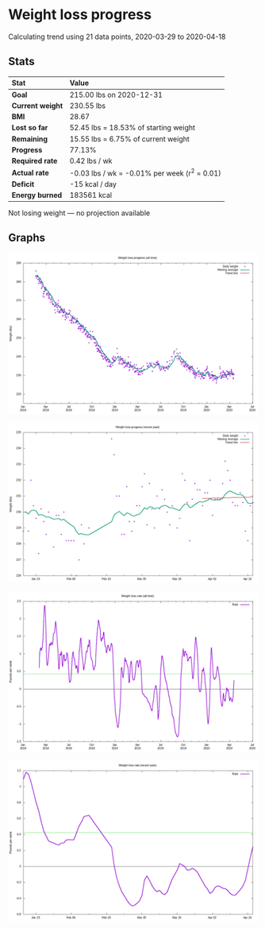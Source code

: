 # Weight loss progress

Calculating trend using 21 data points, 2020-03-29 to 2020-04-18

## Stats

Stat|Value
:-|:-
**Goal**|215.00 lbs on 2020-12-31
**Current weight**|230.55 lbs
**BMI**|28.67
**Lost so far**|52.45 lbs = 18.53% of starting weight
**Remaining**|15.55 lbs =  6.75% of current  weight
**Progress**|77.13%
**Required rate**|0.42 lbs / wk
**Actual rate**|-0.03 lbs / wk = -0.01% per week  (r<sup>2</sup> = 0.01)
**Deficit**|-15 kcal / day
**Energy burned**|183561 kcal

Not losing weight &mdash; no projection available

## Graphs

![](weight-graph-alltime.png)

![](weight-graph-recent.png)

![](rate-graph-alltime.png)

![](rate-graph-recent.png)
